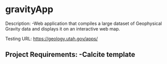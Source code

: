 # gravityApp
Description: 
  -Web application that compiles a large dataset of Geophysical Gravity data and displays it on an interactive web map.
  
Testing URL:
  https://geology.utah.gov/apps/<fillin>

Project Requirements:
  -Calcite template
  -
